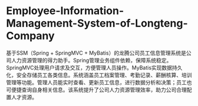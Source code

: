 # Employee-Information-Management-System-of-Longteng-Company
基于SSM（Spring + SpringMVC + MyBatis）的龙腾公司员工信息管理系统是公司人力资源管理的得力助手。Spring管理业务组件依赖，保障系统稳定。SpringMVC处理用户请求及交互，方便管理人员操作。MyBatis实现数据持久化，安全存储员工各类信息。系统涵盖员工档案管理、考勤记录、薪酬核算、培训管理等功能。管理人员能实时查看、更新员工信息，进行数据分析和决策；员工也可便捷查询自身相关信息。该系统提升了公司人力资源管理效率，助力公司合理配置人才资源。
